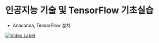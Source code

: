 # 인공지능 기술 및 TensorFlow 기초실습

* Anaconda, TensorFlow 설치

[![Video Label](https://i.ytimg.com/vi/6-BZL1FwfBg/hqdefault.jpg?sqp=-oaymwEZCNACELwBSFXyq4qpAwsIARUAAIhCGAFwAQ==&rs=AOn4CLAuSOvmqQi6zTqcciQxDjCuPw31DA)](https://youtu.be/6-BZL1FwfBg) 

